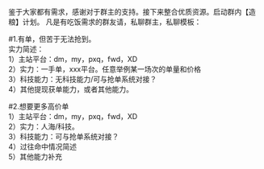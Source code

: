 鉴于大家都有需求，感谢对于群主的支持。接下来整合优质资源。启动群内【造粮】计划。
凡是有吃饭需求的群友请，私聊群主，私聊模板：   

#1.有单，但苦于无法抢到。   
实力简述：  
1）主站平台：dm，my，pxq，fwd，XD  
2）实力：一手单，xxx平台。任意举例某一场次的单量和价格  
3）科技能力：无科技能力/可与抢单系统对接？  
4）其他提现获单能力，或者其他能力。  



#2.想要更多高价单  
1）主站平台：dm，my，pxq，fwd，XD  
2）实力：人海/科技。  
3）科技能力：可与抢单系统对接？   
4）过往命中情况简述  
5）其他能力补充  
